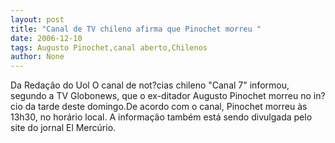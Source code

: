 ```yaml
---
layout: post
title: "Canal de TV chileno afirma que Pinochet morreu "
date: 2006-12-10
tags: Augusto Pinochet,canal aberto,Chilenos
author: None
---
```

Da Redação do Uol
O canal de not?cias chileno \"Canal 7\" informou, segundo a TV Globonews, que o ex-ditador Augusto Pinochet morreu no in?cio da tarde deste domingo.De acordo com o canal, Pinochet morreu às 13h30, no horário local. A informação também está sendo divulgada pelo site do jornal El Mercúrio. 